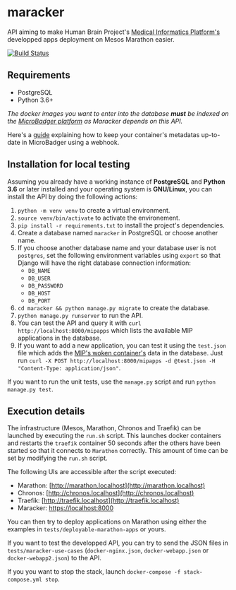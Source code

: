 # maracker

API aiming to make Human Brain Project's [Medical Informatics Platform's](https://mip.humanbrainproject.eu/intro) developped apps deployment on Mesos Marathon easier.

[![Build Status](https://travis-ci.org/groovytron/maracker.svg?branch=master)](https://travis-ci.org/groovytron/maracker)

## Requirements

* PostgreSQL
* Python 3.6+

*The docker images you want to enter into the database **must** be indexed
on the [MicroBadger platform](https://microbadger.com/) as Maracker depends
on this API.*

Here's a [guide](https://medium.com/microscaling-systems/microbadger-keep-your-metadata-fresh-with-a-webhook-651ee26cd4a6)
explaining how to keep your container's metadatas up-to-date in MicroBadger
using a webhook.

## Installation for local testing

Assuming you already have a working instance of **PostgreSQL** and **Python 3.6**
or later installed and your operating system is **GNU/Linux**, you can install
the API by doing the following actions:

1. `python -m venv venv` to create a virtual environment.
2. `source venv/bin/activate` to activate the environement.
3. `pip install -r requirements.txt` to install the project's dependencies.
4. Create a database named `maracker` in PostgreSQL or choose another name.
5. If you choose another database name and your database user is not
   `postgres`, set the following environment variables  using `export` so
   that Django will have the right database connection information:
   * `DB_NAME`
   * `DB_USER`
   * `DB_PASSWORD`
   * `DB_HOST`
   * `DB_PORT`
6. `cd maracker && python manage.py migrate` to create the database.
7. `python manage.py runserver` to run the API.
8. You can test the API and query it with `curl http://localhost:8000/mipapps`
   which lists the available MIP applications in the database.
9. If you want to add a new application, you can test it using the `test.json`
   file which adds the [MIP's woken container's](https://hub.docker.com/r/hbpmip/woken/)
   data in the database. Just run `curl -X POST http://localhost:8000/mipapps
   -d @test.json -H "Content-Type: application/json"`.

If you want to run the unit tests, use the `manage.py` script and run
`python manage.py test`.

## Execution details

The infrastructure (Mesos, Marathon, Chronos and Traefik) can be launched
by executing the `run.sh` script. This launches docker containers and
restarts the `traefik` container 50  seconds after the others have been started
so that it connects to `Marathon` correctly. This amount of time can be set
by modifying the `run.sh` script.

The following UIs are accessible after the script executed:

* Marathon: [http://marathon.localhost](http://marathon.localhost)
* Chronos: [http://chronos.localhost](http://chronos.localhost)
* Traefik: [http://traefik.localhost](http://traefik.localhost)
* Maracker: [https://localhost:8000](https://localhost:8000)

You can then try to deploy applications on Marathon using either the examples
in `tests/deployable-marathon-apps` or yours.

If you want to test the developped API, you can try to send the JSON files
in `tests/maracker-use-cases` (`docker-nginx.json`, `docker-webapp.json` or
`docker-webapp2.json`) to the API.

If you you want to stop the stack, launch
`docker-compose -f stack-compose.yml stop`.
